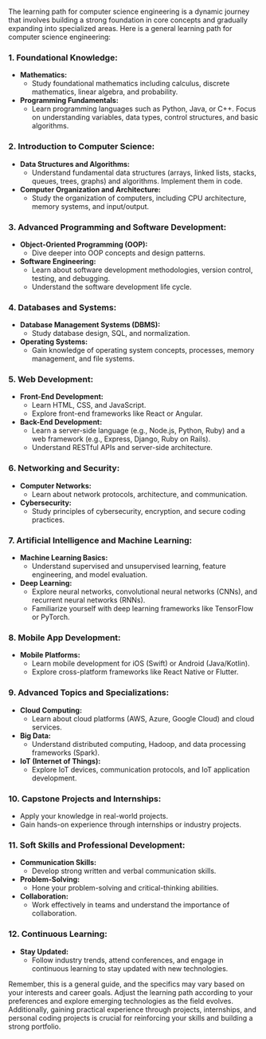 The learning path for computer science engineering is a dynamic journey that involves building a strong foundation in core concepts and gradually expanding into specialized areas. Here is a general learning path for computer science engineering:

### 1. **Foundational Knowledge:**
   - **Mathematics:**
     - Study foundational mathematics including calculus, discrete mathematics, linear algebra, and probability.
   - **Programming Fundamentals:**
     - Learn programming languages such as Python, Java, or C++. Focus on understanding variables, data types, control structures, and basic algorithms.

### 2. **Introduction to Computer Science:**
   - **Data Structures and Algorithms:**
     - Understand fundamental data structures (arrays, linked lists, stacks, queues, trees, graphs) and algorithms. Implement them in code.
   - **Computer Organization and Architecture:**
     - Study the organization of computers, including CPU architecture, memory systems, and input/output.

### 3. **Advanced Programming and Software Development:**
   - **Object-Oriented Programming (OOP):**
     - Dive deeper into OOP concepts and design patterns.
   - **Software Engineering:**
     - Learn about software development methodologies, version control, testing, and debugging.
     - Understand the software development life cycle.

### 4. **Databases and Systems:**
   - **Database Management Systems (DBMS):**
     - Study database design, SQL, and normalization.
   - **Operating Systems:**
     - Gain knowledge of operating system concepts, processes, memory management, and file systems.

### 5. **Web Development:**
   - **Front-End Development:**
     - Learn HTML, CSS, and JavaScript.
     - Explore front-end frameworks like React or Angular.
   - **Back-End Development:**
     - Learn a server-side language (e.g., Node.js, Python, Ruby) and a web framework (e.g., Express, Django, Ruby on Rails).
     - Understand RESTful APIs and server-side architecture.

### 6. **Networking and Security:**
   - **Computer Networks:**
     - Learn about network protocols, architecture, and communication.
   - **Cybersecurity:**
     - Study principles of cybersecurity, encryption, and secure coding practices.

### 7. **Artificial Intelligence and Machine Learning:**
   - **Machine Learning Basics:**
     - Understand supervised and unsupervised learning, feature engineering, and model evaluation.
   - **Deep Learning:**
     - Explore neural networks, convolutional neural networks (CNNs), and recurrent neural networks (RNNs).
     - Familiarize yourself with deep learning frameworks like TensorFlow or PyTorch.

### 8. **Mobile App Development:**
   - **Mobile Platforms:**
     - Learn mobile development for iOS (Swift) or Android (Java/Kotlin).
     - Explore cross-platform frameworks like React Native or Flutter.

### 9. **Advanced Topics and Specializations:**
   - **Cloud Computing:**
     - Learn about cloud platforms (AWS, Azure, Google Cloud) and cloud services.
   - **Big Data:**
     - Understand distributed computing, Hadoop, and data processing frameworks (Spark).
   - **IoT (Internet of Things):**
     - Explore IoT devices, communication protocols, and IoT application development.

### 10. **Capstone Projects and Internships:**
   - Apply your knowledge in real-world projects.
   - Gain hands-on experience through internships or industry projects.

### 11. **Soft Skills and Professional Development:**
   - **Communication Skills:**
     - Develop strong written and verbal communication skills.
   - **Problem-Solving:**
     - Hone your problem-solving and critical-thinking abilities.
   - **Collaboration:**
     - Work effectively in teams and understand the importance of collaboration.

### 12. **Continuous Learning:**
   - **Stay Updated:**
     - Follow industry trends, attend conferences, and engage in continuous learning to stay updated with new technologies.

Remember, this is a general guide, and the specifics may vary based on your interests and career goals. Adjust the learning path according to your preferences and explore emerging technologies as the field evolves. Additionally, gaining practical experience through projects, internships, and personal coding projects is crucial for reinforcing your skills and building a strong portfolio.
